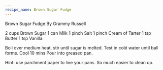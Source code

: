 ```yaml
---
recipe_name: Brown Sugar Fudge
---
```

Brown Sugar Fudge
By Grammy Russell

2 cups Brown Sugar
1 can Milk
1 pinch Salt
1 pinch Cream of Tarter
1 tsp Butter
1 tsp Vanilla

Boil over medium heat, stir until sugar is melted. Test in cold water until ball forms. Cool 10 mins
Pour into greased pan.

Hint: use parchment paper to line your pans. So much easier to clean up.

